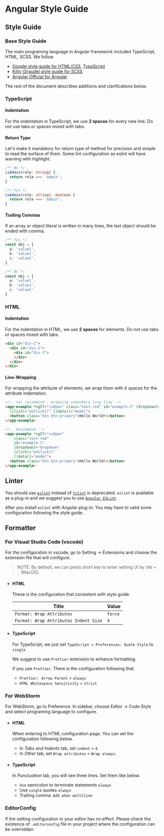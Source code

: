 # Angular Style Guide

## Style Guide

### Base Style Guide

The main programing language in Angular framework included TypeScript, HTML, SCSS. We follow

- [Google style guide for HTML/CSS](https://google.github.io/styleguide/htmlcssguide.html), [TypeScript](https://google.github.io/styleguide/tsguide.html)
- [Kitty Giraudel style guide for SCSS](https://sass-guidelin.es/)
- [Angular Official for Angular](https://angular.io/guide/styleguide).

The rest of the document describes additions and clarifications below.

### TypeScript

#### Indentation

For the indentation in TypeScript, we use **2 spaces** for every new line. Do not use tabs or spaces mixed with tabs.

#### Return Type

Let's make it mandatory for return type of method for precision and simple to read the surface of them. Some lint configuration as eslint will have warning with highlight.

```typescript
/** No */
isAdmin(role: string) {
  return role === 'admin';
}

/** Yes */
isAdmin(role: string): boolean {
  return role === 'admin';
}
```

#### Trailing Commas

If an array or object literal is written in many lines, the last object should be ended with comma.

```typescript
/** Yes */
const obj = {
  a: 'value1',
  b: 'value1',
  c: 'value1',
}

/** No */
const obj = {
  a: 'value1',
  b: 'value1',
  c: 'value1'
}
```

### HTML

#### Indentation

For the indentation in HTML, we use **2 spaces** for elements. Do not use tabs or spaces mixed with tabs.

```html
<div id="div-1">
  <div id="div-2">
    <div id="div-3">
    </div>
  </div>
</div>
```

#### Line-Wrapping

For wrapping the attribute of elements, we wrap them with 4 spaces for the attribute indentation.

```html
<!-- not recommend - wrapping somewhere long line -->
<app-example *ngIf="isOpen" class="text-red" id="example-1" [dropdown]="dropdown"
  (click)="onClick()" [(data)]="model">
  <button class="btn btn-primary">Hello World!</button>
</app-example>

<!-- Recommend -->
<app-example *ngIf="isOpen"
    class="text-red"
    id="example-1"
    [dropdown]="dropdown"
    (click)="onClick()"
    [(data)]="model">
  <button class="btn btn-primary">Hello World!</button>
</app-example>
```

## Linter

You should use [`eslint`](https://eslint.org/) instead of [`tslint`](https://palantir.github.io/tslint/) is deprecated. `eslint` is available as a plug-in and we suggest you to use [`Angular ESLint`](https://github.com/angular-eslint/angular-eslint#migrating-an-angular-cli-project-from-codelyzer-and-tslint).

After you install `eslint` with Angular plug-in. You may have to valid some configuration following the style guide.

## Formatter

### For Visual Studio Code (vscode)

For the configuration in vscode, go to Setting -> Extensions and choose the extension file that will configure.

> NOTE: By default, we can press short key to enter setting UI by `CMD` + `,` (MacOS).

- #### HTML

  These is the configuration that consistent with style guide.

  | Title | Value |
  |--------|----------------|
  | `Format: Wrap Attributes` |  `force`  |
  | `Format: Wrap Attributes Indent Size` | `4` |

- #### TypeScript

  For TypeScript, we just set `TypeScript > Preferences: Quote Style` to `single`.

  We suggest to use `Prettier` extension to enhance formatting.

  If you use `Prettier`. There is the configuration following that.

  - `Prettier: Arrow Parent` = `always`
  - `HTML Whitespace Sensitivity` = `strict`

### For WebStorm

For WebStorm, go to Preference. In sidebar, choose Editor -> Code Style and select programing language to configure.

- #### HTML

  When entering to HTML configuration page. You can set the configuration following below.

  - In _Tabs and Indents_ tab, set `indent` = `4`.
  - In _Other_ tab, set `Wrap attributes` = `Wrap always`.

- #### TypeScript

  In _Punctuation_ tab, you will see three lines. Set them like below.

  - `Use` semicolon to terminate statements `always`
  - Use `single` quotes `always`
  - Trailing comma: `Add when multiline`

### EditorConfig

If the setting configuration in your editor has no effect. Please check the existence of `.editorconfig` file in your project where the configuration can be overridden.
